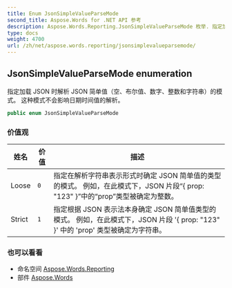 ```yaml
---
title: Enum JsonSimpleValueParseMode
second_title: Aspose.Words for .NET API 参考
description: Aspose.Words.Reporting.JsonSimpleValueParseMode 枚举. 指定加载 JSON 时解析 JSON 简单值空布尔值数字整数和字符串的模式 这种模式不会影响日期时间值的解析
type: docs
weight: 4700
url: /zh/net/aspose.words.reporting/jsonsimplevalueparsemode/
---
```

## JsonSimpleValueParseMode enumeration

指定加载 JSON 时解析 JSON 简单值（空、布尔值、数字、整数和字符串）的模式。 这种模式不会影响日期时间值的解析。

```csharp
public enum JsonSimpleValueParseMode
```

### 价值观

| 姓名 | 价值 | 描述 |
| --- | --- | --- |
| Loose | `0` | 指定在解析字符串表示形式时确定 JSON 简单值的类型的模式。 例如，在此模式下，JSON 片段“{ prop: "123" }”中的“prop”类型被确定为整数。 |
| Strict | `1` | 指定根据 JSON 表示法本身确定 JSON 简单值类型的模式。 例如，在此模式下，JSON 片段 '{ prop: "123" }' 中的 'prop' 类型被确定为字符串。 |

### 也可以看看

* 命名空间 [Aspose.Words.Reporting](../../aspose.words.reporting/)
* 部件 [Aspose.Words](../../)


